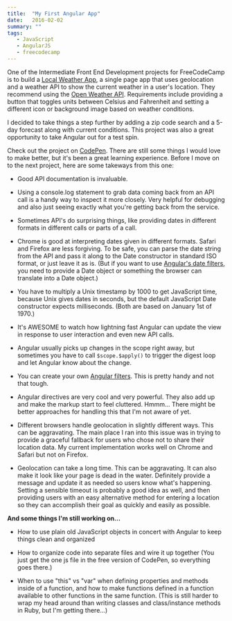```yaml
---
title:  "My First Angular App"
date:   2016-02-02
summary: ""
tags: 
   - JavaScript
   - AngularJS
   - freecodecamp
---
```

One of the Intermediate Front End Development projects for FreeCodeCamp is to build a [Local Weather App](http://www.freecodecamp.com/challenges/show-the-local-weather), a single page app that uses geolocation and a weather API to show the current weather in a user's location.  They recommend using the [Open Weather API](http://openweathermap.org/api).  Requirements include providing a button that toggles units between Celsius and Fahrenheit and setting a different icon or background image based on weather conditions. 

I decided to take things a step further by adding a zip code search and a 5-day forecast along with current conditions.  This project was also a great opportunity to take Angular out for a test spin. 

Check out the project on [CodePen](http://codepen.io/AbbyJonesDev/full/zrEazz/).  There are still some things I would love to make better, but it's been a great learning experience.  Before I move on to the next project, here are some takeways from this one:


*  Good API documentation is invaluable.

*  Using a console.log statement to grab data coming back from an API call is a handy way to inspect it more closely.  Very helpful for debugging and also just seeing exactly what you're getting back from the service.

*  Sometimes API's do surprising things, like providing dates in different formats in different calls or parts of a call.  

*  Chrome is good at interpreting dates given in different formats.  Safari and Firefox are less forgiving.  To be safe, you can parse the date string from the API and pass it along to the Date constructor in standard ISO format, or just leave it as is.  (But if you want to use [Angular's date filters](https://docs.angularjs.org/api/ng/filter/date), you need to provide a Date object or something the browser can translate into a Date object.)

*  You have to multiply a Unix timestamp by 1000 to get JavaScript time, because Unix gives dates in seconds, but the default JavaScript Date constructor expects milliseconds.  (Both are based on January 1st of 1970.)

*  It's AWESOME to watch how lightning fast Angular can update the view in response to user interaction and even new API calls.

*  Angular usually picks up changes in the scope right away, but sometimes you have to call ```$scope.$apply()``` to trigger the digest loop and let Angular know about the change.

*  You can create your own [Angular filters](https://scotch.io/tutorials/building-custom-angularjs-filters).  This is pretty handy and not that tough.

* Angular directives are very cool and very powerful.  They also add up and make the markup start to feel cluttered.  Hmmm...  There might be better approaches for handling this that I'm not aware of yet.

*  Different browsers handle geolocation in slightly different ways.  This can be aggravating.  The main place I ran into this issue was in trying to provide a graceful fallback for users who chose not to share their location data.  My current implementation works well on Chrome and Safari but not on Firefox.

*  Geolocation can take a long time.  This can be aggravating.  It can also make it look like your page is dead in the water.  Definitely provide a message and update it as needed so users know what's happening.  Setting a sensible timeout is probably a good idea as well, and then providing users with an easy alternative method for entering a location so they can accomplish their goal as quickly and easily as possible.


**And some things I'm still working on...**

*  How to use plain old JavaScript objects in concert with Angular to keep things clean and organized

*  How to organize code into separate files and wire it up together (You just get the one js file in the free version of CodePen, so everything goes there.)

*  When to use "this" vs "var" when defining properties and methods inside of a function, and how to make functions defined in a function available to other functions in the same function.  (This is still harder to wrap my head around than writing classes and class/instance methods in Ruby, but I'm getting there...)